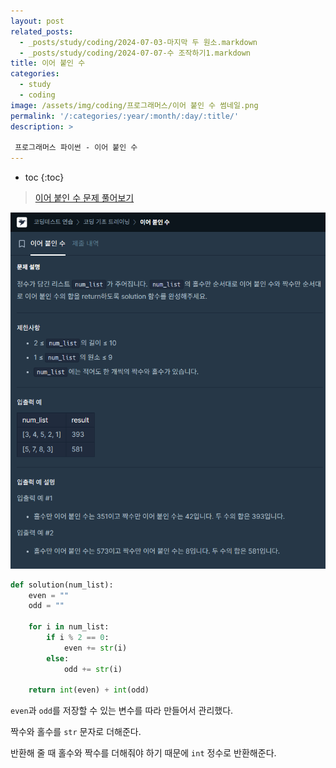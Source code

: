 ```yaml
---
layout: post
related_posts: 
  - _posts/study/coding/2024-07-03-마지막 두 원소.markdown
  - _posts/study/coding/2024-07-07-수 조작하기1.markdown
title: 이어 붙인 수
categories:
  - study
  - coding
image: /assets/img/coding/프로그래머스/이어 붙인 수 썸네일.png
permalink: '/:categories/:year/:month/:day/:title/'
description: >

 프로그래머스 파이썬 - 이어 붙인 수
---
```


* toc
{:toc}

> <a href="https://school.programmers.co.kr/learn/courses/30/lessons/181928">이어 붙인 수 문제 풀어보기</a>

<img src="/assets/img/coding/프로그래머스/이어 붙인 수 문제.png" alt="문제" />


```python
def solution(num_list):
    even = ""
    odd = ""

    for i in num_list:
        if i % 2 == 0:
            even += str(i)
        else:
            odd += str(i)
    
    return int(even) + int(odd)
```

`even`과 `odd`를 저장할 수 있는 변수를 따라 만들어서 관리했다. 

짝수와 홀수를 `str` 문자로 더해준다.

반환해 줄 때 홀수와 짝수를 더해줘야 하기 때문에 `int` 정수로 반환해준다.
